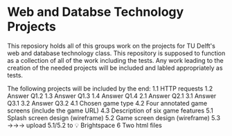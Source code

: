 # Web and Databse Technology Projects

This reposiory holds all of this groups work on the projects for TU Delft's web and database technology class. This repository is supposed to function as a collection of all of the work including the tests. Any work leading to the creation of the needed projects will be included and labled appropriately as tests.

The following projects will be included by the end:
1.1 	HTTP requests
1.2 	Answer Q1.2
1.3 	Answer Q1.3
1.4 	Answer Q1.4
2.1 	Answer Q2.1
3.1 	Answer Q3.1
3.2 	Answer Q3.2
4.1 	Chosen game type
4.2 	Four annotated game screens (include the game URL)
4.3 	Description of six game features
5.1 	Splash screen design (wireframe)
5.2 	Game screen design (wireframe)
5.3 	→→→ upload 5.1/5.2 to 💡 Brightspace
6 	Two html files
